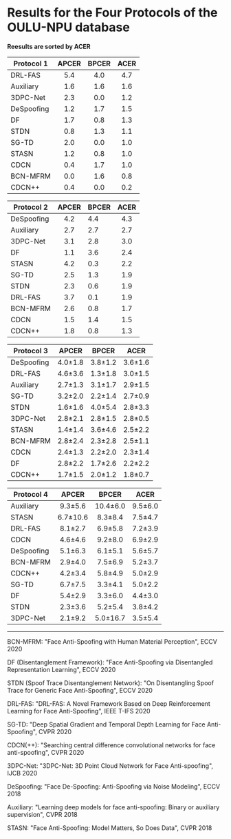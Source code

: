 # Results for the Four Protocols of the OULU-NPU database

 **Reesults are sorted by ACER**
 
| Protocol 1 | APCER | BPCER | ACER |
|------------|:-------:|:-------:|:------:|
| DRL-FAS   | 5.4 | 4.0  | 4.7 |
| Auxiliary  | 1.6   | 1.6   | 1.6  |
| 3DPC-Net   | 2.3 | 0.0 | 1.2 |
| DeSpoofing | 1.2   | 1.7   | 1.5  |
| DF     | 1.7  | 0.8   | 1.3 |
| STDN    | 0.8 | 1.3 | 1.1 |
| SG-TD   | 2.0 | 0.0  | 1.0 |
| STASN       | 1.2   | 0.8   | 1.0  |
| CDCN       | 0.4   | 1.7   | 1.0  |
| BCN-MFRM   | 0.0 | 1.6  | 0.8 |
| CDCN++     | 0.4   | 0.0   | 0.2  |




| Protocol 2 | APCER | BPCER | ACER |
|------------|:-------:|:-------|:------:|
| DeSpoofing | 4.2   | 4.4   | 4.3  |
| Auxiliary  | 2.7  | 2.7   | 2.7  |
| 3DPC-Net   | 3.1 | 2.8 | 3.0 |
| DF      | 1.1   | 3.6   | 2.4  |
| STASN       | 4.2   | 0.3   | 2.2  |
| SG-TD   | 2.5 | 1.3  | 1.9 |
| STDN     | 2.3 | 0.6 | 1.9 |
| DRL-FAS   | 3.7 | 0.1  | 1.9 |
| BCN-MFRM  | 2.6 | 0.8  | 1.7 |
| CDCN       | 1.5   | 1.4   | 1.5  |
| CDCN++      | 1.8   | 0.8   | 1.3  |







| Protocol 3 | APCER    | BPCER    | ACER     |
|------------|:----------:|:----------:|:----------:|
| DeSpoofing | 4.0±1.8 | 3.8±1.2 | 3.6±1.6 |
| DRL-FAS  | 4.6±3.6 | 1.3±1.8  | 3.0±1.5 |
| Auxiliary  | 2.7±1.3 | 3.1±1.7 | 2.9±1.5 |
| SG-TD   | 3.2±2.0 | 2.2±1.4  | 2.7±0.9 |
| STDN     | 1.6±1.6 | 4.0±5.4 | 2.8±3.3 |
| 3DPC-Net      | 2.8±2.1 | 2.8±1.5 | 2.8±0.5 |
| STASN   | 1.4±1.4 | 3.6±4.6  | 2.5±2.2 |
| BCN-MFRM   | 2.8±2.4 | 2.3±2.8  | 2.5±1.1 |
| CDCN       | 2.4±1.3 | 2.2±2.0 | 2.3±1.4 |
| DF      | 2.8±2.2 | 1.7±2.6 | 2.2±2.2 |
| CDCN++      | 1.7±1.5 | 2.0±1.2 | 1.8±0.7 |








| Protocol 4 | APCER    | BPCER     | ACER     |
|------------|:----------:|:-----------:|:----------:|
| Auxiliary  | 9.3±5.6 | 10.4±6.0 | 9.5±6.0 |
| STASN   | 6.7±10.6 | 8.3±8.4  | 7.5±4.7 |
| DRL-FAS   | 8.1±2.7 | 6.9±5.8  | 7.2±3.9 |
| CDCN       | 4.6±4.6  | 9.2±8.0   | 6.9±2.9 |
| DeSpoofing | 5.1±6.3 | 6.1±5.1  | 5.6±5.7 |
| BCN-MFRM   | 2.9±4.0 | 7.5±6.9  | 5.2±3.7 |
| CDCN++      | 4.2±3.4 | 5.8±4.9  | 5.0±2.9 |
| SG-TD   | 6.7±7.5 | 3.3±4.1  | 5.0±2.2 |
|  DF      | 5.4±2.9 | 3.3±6.0 | 4.4±3.0 |
| STDN      | 2.3±3.6 | 5.2±5.4| 3.8±4.2 |
| 3DPC-Net   | 2.1±9.2 | 5.0±16.7  | 3.5±5.4 |






---
BCN-MFRM: "Face Anti-Spoofing with Human Material Perception", ECCV 2020

DF (Disentanglement Framework): "Face Anti-Spoofing via Disentangled Representation Learning", ECCV 2020

STDN (Spoof Trace Disentanglement Network): "On Disentangling Spoof Trace for Generic Face Anti-Spoofing", ECCV 2020 

DRL-FAS: "DRL-FAS: A Novel Framework Based on Deep Reinforcement Learning for Face Anti-Spoofing", IEEE T-IFS 2020

SG-TD: "Deep Spatial Gradient and Temporal Depth Learning for Face Anti-Spoofing", CVPR 2020

CDCN(++): "Searching central difference convolutional networks for face anti-spoofing", CVPR 2020   

3DPC-Net: "3DPC-Net: 3D Point Cloud Network for Face Anti-spoofing", IJCB 2020

DeSpoofing: "Face De-Spoofing: Anti-Spoofing via Noise Modeling", ECCV 2018  

Auxiliary: "Learning deep models for face anti-spoofing: Binary or auxiliary supervision", CVPR 2018  

STASN: "Face Anti-Spoofing: Model Matters, So Does Data", CVPR 2018
